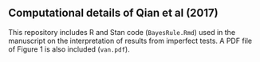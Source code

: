 ## Computational details of Qian et al (2017)

This repository includes R and Stan code (`BayesRule.Rmd`) used in the manuscript on the interpretation of results from imperfect tests. A PDF file of Figure 1 is also included (`van.pdf`).
